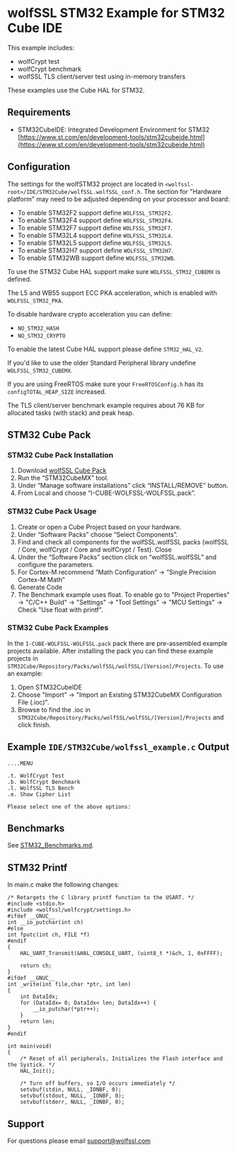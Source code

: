 # wolfSSL STM32 Example for STM32 Cube IDE

This example includes:

* wolfCrypt test
* wolfCrypt benchmark
* wolfSSL TLS client/server test using in-memory transfers

These examples use the Cube HAL for STM32.

## Requirements

* STM32CubeIDE: Integrated Development Environment for STM32 [https://www.st.com/en/development-tools/stm32cubeide.html](https://www.st.com/en/development-tools/stm32cubeide.html)

## Configuration

The settings for the wolfSTM32 project are located in `<wolfssl-root>/IDE/STM32Cube/wolfSSL.wolfSSL_conf.h`. The section for "Hardware platform" may need to be adjusted depending on your processor and board:

* To enable STM32F2 support define `WOLFSSL_STM32F2`.
* To enable STM32F4 support define `WOLFSSL_STM32F4`.
* To enable STM32F7 support define `WOLFSSL_STM32F7`.
* To enable STM32L4 support define `WOLFSSL_STM32L4`.
* To enable STM32L5 support define `WOLFSSL_STM32L5`.
* To enable STM32H7 support define `WOLFSSL_STM32H7`.
* To enable STM32WB support define `WOLFSSL_STM32WB`.

To use the STM32 Cube HAL support make sure `WOLFSSL_STM32_CUBEMX` is defined.

The L5 and WB55 support ECC PKA acceleration, which is enabled with `WOLFSSL_STM32_PKA`.

To disable hardware crypto acceleration you can define:

* `NO_STM32_HASH`
* `NO_STM32_CRYPTO`

To enable the latest Cube HAL support please define `STM32_HAL_V2`.

If you'd like to use the older Standard Peripheral library undefine `WOLFSSL_STM32_CUBEMX`.

If you are using FreeRTOS make sure your `FreeRTOSConfig.h` has its `configTOTAL_HEAP_SIZE` increased.

The TLS client/server benchmark example requires about 76 KB for allocated tasks (with stack) and peak heap.

## STM32 Cube Pack

### STM32 Cube Pack Installation

1. Download [wolfSSL Cube Pack](https://www.wolfssl.com/files/ide/I-CUBE-WOLFSSL-WOLFSSL.pack)
2. Run the “STM32CubeMX” tool.
3. Under “Manage software installations” click “INSTALL/REMOVE” button.
4. From Local and choose “I-CUBE-WOLFSSL-WOLFSSL.pack”.

### STM32 Cube Pack Usage

1. Create or open a Cube Project based on your hardware.
2. Under “Software Packs” choose “Select Components”.
3. Find and check all components for the wolfSSL.wolfSSL packs (wolfSSL / Core, wolfCrypt / Core and wolfCrypt / Test). Close
4. Under the “Software Packs” section click on “wolfSSL.wolfSSL” and configure the parameters.
5. For Cortex-M recommend “Math Configuration” -> “Single Precision Cortex-M Math”
6. Generate Code
7. The Benchmark example uses float. To enable go to "Project Properties" -> "C/C++ Build" -> "Settings" -> "Tool Settings" -> "MCU Settings" -> Check "Use float with printf".

### STM32 Cube Pack Examples

In the `I-CUBE-WOLFSSL-WOLFSSL.pack` pack there are pre-assembled example projects available.
After installing the pack you can find these example projects in `STM32Cube/Repository/Packs/wolfSSL/wolfSSL/[Version]/Projects`.
To use an example:

1. Open STM32CubeIDE
2. Choose "Import" -> "Import an Existing STM32CubeMX Configuration File (.ioc)".
3. Browse to find the .ioc in `STM32Cube/Repository/Packs/wolfSSL/wolfSSL/[Version]/Projects` and click finish.

## Example `IDE/STM32Cube/wolfssl_example.c` Output

```
....MENU

.t. WolfCrypt Test
.b. WolfCrypt Benchmark
.l. WolfSSL TLS Bench
.e. Show Cipher List

Please select one of the above options:
```

## Benchmarks

See [STM32_Benchmarks.md](STM32_Benchmarks.md).

## STM32 Printf

In main.c make the following changes:

```
/* Retargets the C library printf function to the USART. */
#include <stdio.h>
#include <wolfssl/wolfcrypt/settings.h>
#ifdef __GNUC__
int __io_putchar(int ch)
#else
int fputc(int ch, FILE *f)
#endif
{
    HAL_UART_Transmit(&HAL_CONSOLE_UART, (uint8_t *)&ch, 1, 0xFFFF);

    return ch;
}
#ifdef __GNUC__
int _write(int file,char *ptr, int len)
{
    int DataIdx;
    for (DataIdx= 0; DataIdx< len; DataIdx++) {
        __io_putchar(*ptr++);
    }
    return len;
}
#endif

int main(void)
{
    /* Reset of all peripherals, Initializes the Flash interface and the Systick. */
    HAL_Init();

    /* Turn off buffers, so I/O occurs immediately */
    setvbuf(stdin, NULL, _IONBF, 0);
    setvbuf(stdout, NULL, _IONBF, 0);
    setvbuf(stderr, NULL, _IONBF, 0);

```

## Support

For questions please email [support@wolfssl.com](mailto:support@wolfssl.com)
